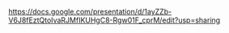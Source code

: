 https://docs.google.com/presentation/d/1ayZZb-V6J8fEztQtoIvaRJMfIKUHgC8-Rgw01F_cprM/edit?usp=sharing